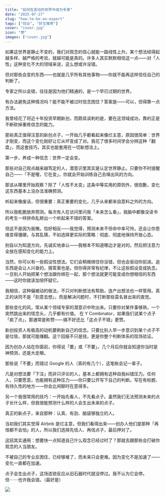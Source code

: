 ```yaml
---
title: "如何在变动的世界中成为专家"
date: "2025-07-27"
slug: "how-to-be-an-expert"
tags: ["创业", "好文推荐"]
cover: "cover.jpg"
icon: "😎"
images: ["cover.jpg"]
---
```

如果这世界是静止不变的，我们对观念的信心就能一路线性上升。某个想法经得起越多样、越严格的考验，就越可能是真的。许多人其实默默相信这一点——对「人性」这种变化不大的领域来说，这么想或许没错。



但对那些会变的东西——也就是几乎所有其他事物——你就不能再这样信任自己的判断了。



专家之所以会错，往往是因为他们精通的，是一个早已过期的世界。



有办法避免这种情况吗？能不能不被过时信念困住？答案是——可以，但得靠一点方法。



我曾经花了将近十年投资早期新创，而颇具讽刺的是，要在这领域成功，靠的正是不断砍掉重练信念的能力。



那些真正值得注意的新创点子，一开始几乎都看起来像烂主意，原因很简单：世界才刚变，而这个变化刚好让它从坏变成了对。我花了很多时间学会分辨这种「翻盘」，而这套技巧，其实也能套用在一切新想法上。



第一步，养成一种信念：世界一定会变。



那些对自己观点越来越笃定的人，潜意识里其实是认定世界静止。只要你不时提醒自己——「不是喔，它在变」，你就会开始训练自己去嗅出风的方向。



那该从哪里开始观察？除了「人性不太变」这条中等实用的原则外，很抱歉，变化这东西基本上没办法准确预测。



听起来像废话，但很重要：真正重要的变化，几乎从来都来自意料之外的方向。



所以我乾脆放弃预测。每次有人在访问里问我「未来怎么看」，我脑中都像没读书的考生一样拼命乱掰出一个听起来不错的答案。



但这不是因为我懒。恰好相反——我觉得，预测未来不但命中率可怜，还会让你思维变得僵硬。与其乱猜，不如选择更实际的策略：彻底、彻底地保持开放心态。



别自以为知道方向，先诚实地承认——我根本不知道哪边才是对的。然后把注意力全放在感知变化的能力上。



当然，你可以有一些假设性想法。它们会稍微绑住你没错，但也会驱动你前进。追东西是会让人兴奋的，猜答案也是。但你得非常有纪律，不让这些假设变成执念。
一旦别人开始把某个想法跟你绑在一起，那个想法就更可能变成你想相信的东西——这时你就该加倍怀疑它。



我相信，这种偏被动的做法，不只对判断想法有帮助，连产出想法也一样管用。真正的诀窍不是「刻意去想」，而是解决问题时，不打断那些莫名冒出来的直觉。



那些变化的风，常从某个领域专家的潜意识中吹出来。只要你对某件事够熟，一个突然跳出来的怪念头，几乎都有价值。
在 Y Combinator，如果我们说某个点子「疯了点」，那通常是称赞——搞不好还比「这点子不错」更赞。



新创投资人有极高的动机要刷新自己的信念。只要比别人早一步意识到某个点子不是垃圾，那就可能赚翻。这个回报不只是钱，更是你整个判断体系的现场验证。



因为创办人站在你面前，你得说「要」或「不要」，几个月后你就会知道你当时是神预测，还是大走眼。



那些说「不要」而错过 Google 的人（真的有几个），这笔帐会记一辈子。



凡是对想法要「下注」而非只评论的人，基本上都拥有这种自我纠错压力。任何人，只要愿意，也能拥有这种压力——你只要公开写下自己的判断。写在有标题、有持久性的地方——你会比闲聊时在意得多。



另一个我很常用的技巧：一开始先看人，不先看点子。虽然我们无法预测未来的点子长什么样，但我很能预测什么样的人会生出未来的点子。



真正的新点子，来自那种：认真、有劲、脑袋够独立的人。



当初我们其实觉得 Airbnb 是烂主意，但我们看得出来——创办人他们是那种「再怪都不会怕」的人，所以我们选择先信人、再信点子，最后押对了。



这招其实通用：想要快一点知道自己什么观念已经过时了？那就去跟那些会打破你观念的人当朋友。



不被自己的专业反困住，已经够难了，而未来只会更难。因为变化不是加速了——变化一直都在加速。



点子会生出点子，这场连锁反应从旧石器时代就没停过。我不认为它会停。
但⋯⋯也许我会错。（最好是）




![](https://prod-files-secure.s3.us-west-2.amazonaws.com/112d0858-5090-4d34-a606-b75eb8d65fd2/46476355-9cf3-4e99-9b7a-3531bc426380/1000202064.png?X-Amz-Algorithm=AWS4-HMAC-SHA256&X-Amz-Content-Sha256=UNSIGNED-PAYLOAD&X-Amz-Credential=ASIAZI2LB4662BRRNWL3%2F20250827%2Fus-west-2%2Fs3%2Faws4_request&X-Amz-Date=20250827T203306Z&X-Amz-Expires=3600&X-Amz-Security-Token=IQoJb3JpZ2luX2VjEDwaCXVzLXdlc3QtMiJIMEYCIQDY%2Fu2%2FwfDdQoQS6mDyLEyfU371Xv7uUIeheDHGCZOBWwIhALkbyHIh7rpzi%2FZ8RTLA4rGiiU6LMOv%2B39%2FHHNCYfnt0KogECJX%2F%2F%2F%2F%2F%2F%2F%2F%2F%2FwEQABoMNjM3NDIzMTgzODA1IgwKTv69LrXPBaslh3sq3AMLeqDO4lMRxKPNuar0eJZReHHjqK2uiKT4cqbp146xLjoC7v0288vl6XTmrPXixWka1oUBOD%2FMSW%2BhK05sJaNmCJ77ea7Q3zkSapqB4ATo7BQb3FU3Xxop%2BlGB0dfb0B%2FbWQY3F3pbz49kbd5XO5opLET%2BC5c7n7zrqo3Xgcnm7No17e3DzjMAf2r5IpSPE5niskkv2e8dPWhdoHYk4URbYCtoLZyekrj7Ynu95wnecZe4w1xLUcpt1x0SOOOHDuw5nqhpck%2B8sLJ%2Fu6yG9GFJJ%2FivDnj3hO4t3vFCdJ%2Fp%2FD1epPKz%2FjmFDI4%2FFjbahHHT%2FHjSPRAhb3uUcEjzvv8tNd0PQfgiAbtSbQdrMbBoTHsS5kco1sM5yPttWRUZm%2FSI%2BspjfYGyXw7LFgSBR8PBA8%2FLvGL4sU26sP2r0E7enKe1IWoge%2BnOl22tR78WdYUZY7JS8H9NNaChZtx2UcC%2FasPRRAx0QQnod51k1YSj42Cl5wuBGvT2MlEEwH%2BVr%2FtlSwH7enkf%2BNSfwHyf62GLWpn1jpAw73gYUfalSSBHDJE3w%2BwkPXWjTX25mt8mf01LQOVJUeoeC7KTTj7sfoYO8Tm4NAcDGzuhrqNfKRXE3JHv7jvRzFM7z21PoTCAxb3FBjqkAXg%2BqFO0z55cppg0RSw0ZgLcv%2FpgLAhhw4P%2BBI%2FpRk2XW7ZOSApyU2c8MB5cCD48K9ozxL5VV1PhaG2Z2gfl8iWhHjaYb7FfszrDSylL9fNNmgUjIP8%2BUAE24dgkpeKAD3RhMw7aUvrYJCKSwq5uCQlm35LwmBK9Sx7QHQ6Tok08K5rGz%2FvjntZp4F3wvCrbHJtViGOOACqj6wS%2BiewJTqx3H7YX&X-Amz-Signature=20d4dd9491de8b34f65e1e2ef4af387a4079b0463ea1938144fbd2fd0dba3afe&X-Amz-SignedHeaders=host&x-amz-checksum-mode=ENABLED&x-id=GetObject)

